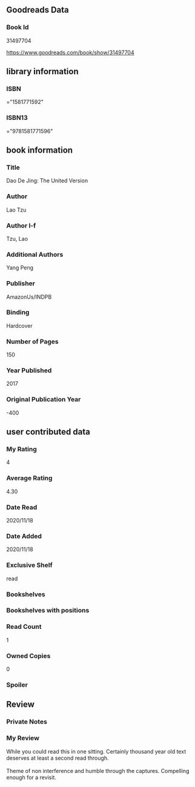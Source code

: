 <!-- This template shows how to bulk convert all columns of data into one markdown file -->
<!-- caveat: KeyError if there's a mismatch. Empty values output nothing -->

## Goodreads Data

### Book Id 

31497704

https://www.goodreads.com/book/show/31497704

## library information

### ISBN 
="1581771592"

### ISBN13 
="9781581771596"

## book information

### Title
Dao De Jing: The United Version

### Author 
Lao Tzu

### Author l-f 
Tzu, Lao

### Additional Authors
Yang Peng

### Publisher 
AmazonUs/INDPB

### Binding
Hardcover

### Number of Pages
150

### Year Published
2017

### Original Publication Year 
-400

## user contributed data

### My Rating
4

### Average Rating
4.30

### Date Read
2020/11/18

### Date Added
2020/11/18

### Exclusive Shelf
read

### Bookshelves


### Bookshelves with positions


### Read Count
1

### Owned Copies
0

### Spoiler 


## Review

### Private Notes


### My Review
While you could read this in one sitting. Certainly thousand year old text deserves at least a second read through. <br/><br/>Theme of non interference and humble through the captures. Compelling enough for a revisit. 